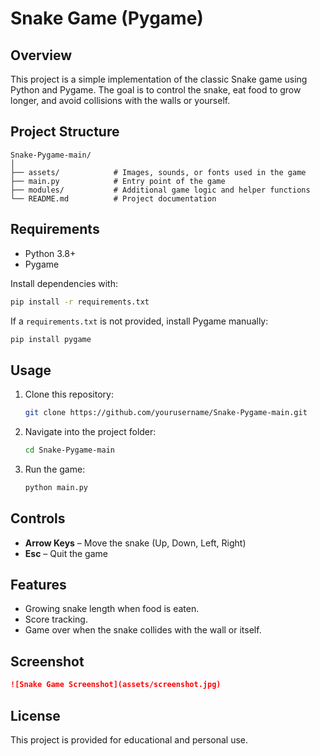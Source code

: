 # Snake Game (Pygame)

## Overview
This project is a simple implementation of the classic Snake game using Python and Pygame. 
The goal is to control the snake, eat food to grow longer, and avoid collisions with the walls or yourself.

## Project Structure
```
Snake-Pygame-main/
│
├── assets/            # Images, sounds, or fonts used in the game
├── main.py            # Entry point of the game
├── modules/           # Additional game logic and helper functions
└── README.md          # Project documentation
```

## Requirements
- Python 3.8+
- Pygame

Install dependencies with:
```bash
pip install -r requirements.txt
```
If a `requirements.txt` is not provided, install Pygame manually:
```bash
pip install pygame
```

## Usage
1. Clone this repository:
   ```bash
   git clone https://github.com/yourusername/Snake-Pygame-main.git
   ```
2. Navigate into the project folder:
   ```bash
   cd Snake-Pygame-main
   ```
3. Run the game:
   ```bash
   python main.py
   ```

## Controls
- **Arrow Keys** – Move the snake (Up, Down, Left, Right)
- **Esc** – Quit the game

## Features
- Growing snake length when food is eaten.
- Score tracking.
- Game over when the snake collides with the wall or itself.

## Screenshot

```markdown
![Snake Game Screenshot](assets/screenshot.jpg)
```
## License
This project is provided for educational and personal use.
